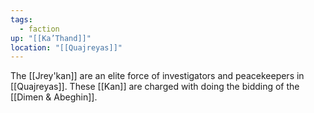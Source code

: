 ```yaml
---
tags:
  - faction
up: "[[Ka’Thand]]"
location: "[[Quajreyas]]"
---
```

The [[Jrey'kan]] are an elite force of investigators and peacekeepers in [[Quajreyas]]. These [[Kan]] are charged with doing the bidding of the [[Dimen & Abeghin]]. 